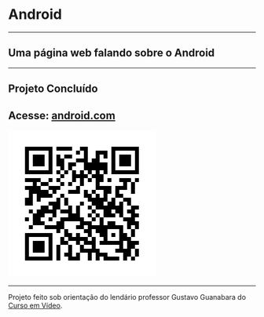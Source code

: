 <h1>Android</h1>
<hr>
<h2>Uma página web falando sobre o Android</h2>
<hr>
<h2>Projeto Concluído</h2>
<h2>Acesse: <a href="https://jeiversonchristian.github.io/android.com/" target="_blank">android.com</a></h2>
<a href="https://jeiversonchristian.github.io/android.com/" target="_blank"><img src="imagens/meu-site.png" alt="QR code do projeto"></a></h2>
<hr>
<P>Projeto feito sob orientação do lendário professor Gustavo Guanabara do <a href="https://www.cursoemvideo.com/" target="_blank">Curso em Vídeo</a>.</P>
